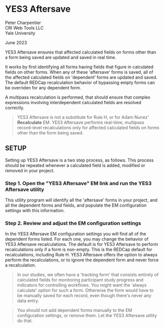 # YES3 Aftersave

Peter Charpentier
<br>CRI Web Tools LLC
<br>Yale University

June 2023

YES3 Aftersave ensures that affected calculated fields on forms other than a form being saved are updated and saved in real time.

It works by first identifying all forms having fields that figure in calculated fields on other forms. When any of these 'aftersave' forms is saved, all of the affected calculated fields on 'dependent' forms are updated and saved. The default REDCap recalculation behavior of bypassing empty forms can be overriden for any dependent form.

A multipass recalculation is performed, that should ensure that complex expressions involving interdependent calculated fields are resolved correctly.

> YES3 Aftersave is not a substitute for Rule H, or for Adam Nunez' **Recalculate** EM. YES3 Aftersave performs real-time, multipass record-level recalculations only for affected calculated fields on forms other than the form being saved.

## SETUP

Setting up YES3 Aftersave is a two step process, as follows. This process should be repeated whenever a calculated field is added, modified or removed in your project.

### Step 1. Open the "YES3 Aftersave" EM link and run the YES3 Aftersave utility

This utility program will identify all the 'aftersave' forms in your project, and all the dependent forms and fields, and populate the EM configuration settings with this information.

### Step 2. Review and adjust the EM configuration settings

In the YES3 Aftersave EM configuration settings you will find all of the dependent forms listed. For each one, you may change the behavior of YES3 Aftersave recalculations. The default is for YES3 Aftersave to perform recalculations only if a form is non-empty. This is the REDCap default for recalculations, including Rule H. YES3 Aftersave offers the option to always perform the recalculations, or to ignore the dependent form and never force a recalculation. 

>In our studies, we often have a 'tracking form' that consists entirely of calculated fields for monitoring participant study progress and indicators for controlling workflows. You might want the 'always calculate' option for such a form. Otherwise the form would have to be manually saved for each record, even though there's never any data entry.

> You should not add dependent forms manually to the EM configuration settings, or remove them. Let the YES3 Aftersave utility do that.